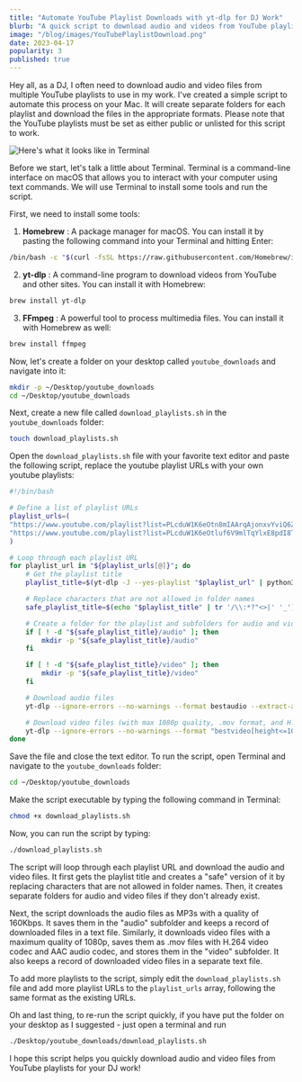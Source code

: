 ```yaml
---
title: "Automate YouTube Playlist Downloads with yt-dlp for DJ Work"
blurb: "A quick script to download audio and videos from YouTube playlists onto your Mac, ready for VJing and DJing"
image: "/blog/images/YouTubePlaylistDownload.png"
date: 2023-04-17
popularity: 3
published: true
---
```


Hey all, as a DJ, I often need to download audio and video files from multiple YouTube playlists to use in my work. I've created a simple script to automate this process on your Mac. It will create separate folders for each playlist and download the files in the appropriate formats. Please note that the YouTube playlists must be set as either public or unlisted for this script to work.

![Here's what it looks like in Terminal](../images/youtube_download_terminal.png "Here's what it looks like in Terminal") 

Before we start, let's talk a little about Terminal. Terminal is a command-line interface on macOS that allows you to interact with your computer using text commands. We will use Terminal to install some tools and run the script.

First, we need to install some tools: 
1. **Homebrew** : A package manager for macOS. You can install it by pasting the following command into your Terminal and hitting Enter:

```bash
/bin/bash -c "$(curl -fsSL https://raw.githubusercontent.com/Homebrew/install/HEAD/install.sh)"
```

 
2. **yt-dlp** : A command-line program to download videos from YouTube and other sites. You can install it with Homebrew:

```bash
brew install yt-dlp
```

 
3. **FFmpeg** : A powerful tool to process multimedia files. You can install it with Homebrew as well:

```bash
brew install ffmpeg
```



Now, let's create a folder on your desktop called `youtube_downloads` and navigate into it:

```bash
mkdir -p ~/Desktop/youtube_downloads
cd ~/Desktop/youtube_downloads
```



Next, create a new file called `download_playlists.sh` in the `youtube_downloads` folder:

```bash
touch download_playlists.sh
```



Open the `download_playlists.sh` file with your favorite text editor and paste the following script, replace the youtube playlist URLs with your own youtube playlists:

```bash
#!/bin/bash

# Define a list of playlist URLs
playlist_urls=(
"https://www.youtube.com/playlist?list=PLcduW1K6eOtn8mIAArqAjonxvYviQ6ZAa"
"https://www.youtube.com/playlist?list=PLcduW1K6eOtluf6V9mlTqYlxE8pdI8TSe"
)

# Loop through each playlist URL
for playlist_url in "${playlist_urls[@]}"; do
    # Get the playlist title
    playlist_title=$(yt-dlp -J --yes-playlist "$playlist_url" | python3 -c "import sys, json; print(json.load(sys.stdin)['title'])")

    # Replace characters that are not allowed in folder names
    safe_playlist_title=$(echo "$playlist_title" | tr '/\\:*?"<>|' '_')

    # Create a folder for the playlist and subfolders for audio and video if they don't exist
    if [ ! -d "${safe_playlist_title}/audio" ]; then
        mkdir -p "${safe_playlist_title}/audio"
    fi

    if [ ! -d "${safe_playlist_title}/video" ]; then
        mkdir -p "${safe_playlist_title}/video"
    fi

    # Download audio files
    yt-dlp --ignore-errors --no-warnings --format bestaudio --extract-audio --audio-format mp3 --audio-quality 160K --output "${safe_playlist_title}/audio/%(title)s.%(ext)s" --yes-playlist "$playlist_url" --download-archive "${safe_playlist_title}/audio/downloaded_${safe_playlist_title}_audio.txt"

    # Download video files (with max 1080p quality, .mov format, and H.264 video codec and AAC audio codec)
    yt-dlp --ignore-errors --no-warnings --format "bestvideo[height<=1080]+bestaudio" --merge-output-format mov --output "${safe_playlist_title}/video/%(title)s.%(ext)s" --yes-playlist "$playlist_url" --download-archive "${safe_playlist_title}/video/downloaded_${safe_playlist_title}_video.txt" --postprocessor "FFmpegVideoConvertor" --postprocessor-args "-c:v libx264 -c:a aac"
done
```

Save the file and close the text editor. To run the script, open Terminal and navigate to the `youtube_downloads` folder:

```bash
cd ~/Desktop/youtube_downloads
```



Make the script executable by typing the following command in Terminal:

```bash
chmod +x download_playlists.sh
```



Now, you can run the script by typing:

```bash
./download_playlists.sh
```

The script will loop through each playlist URL and download the audio and video files. It first gets the playlist title and creates a "safe" version of it by replacing characters that are not allowed in folder names. Then, it creates separate folders for audio and video files if they don't already exist.

Next, the script downloads the audio files as MP3s with a quality of 160Kbps. It saves them in the "audio" subfolder and keeps a record of downloaded files in a text file. Similarly, it downloads video files with a maximum quality of 1080p, saves them as .mov files with H.264 video codec and AAC audio codec, and stores them in the "video" subfolder. It also keeps a record of downloaded video files in a separate text file.

To add more playlists to the script, simply edit the `download_playlists.sh` file and add more playlist URLs to the `playlist_urls` array, following the same format as the existing URLs.

Oh and last thing, to re-run the script quickly, if you have put the folder on your desktop as I suggested - just open a terminal and run
```bash
./Desktop/youtube_downloads/download_playlists.sh
```

I hope this script helps you quickly download audio and video files from YouTube playlists for your DJ work!
